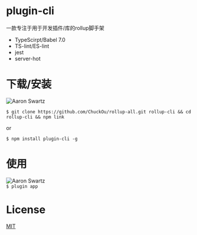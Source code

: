 # plugin-cli

一款专注于用于开发插件/库的rollup脚手架

* TypeScirpt/Babel 7.0
* TS-lint/ES-lint
* jest
* server-hot



# 下载/安装
![Aaron Swartz](https://t1.picb.cc/uploads/2018/12/22/JDCw3G.jpg)  

`$ git clone https://github.com/ChuckOu/rollup-all.git rollup-cli && cd rollup-cli && npm link`  

or  

`$ npm install plugin-cli -g`

# 使用
![Aaron Swartz](https://t1.picb.cc/uploads/2018/12/22/JDC5OF.gif)  
`$ plugin app`

# License
[MIT](http://opensource.org/licenses/MIT)

